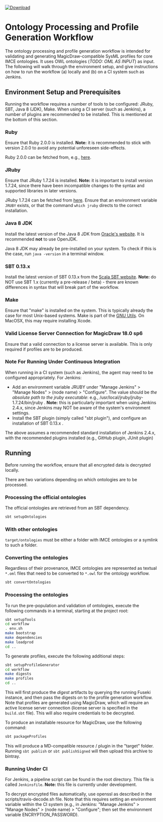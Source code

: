 [ ![Download](https://api.bintray.com/packages/jpl-imce/gov.nasa.jpl.imce/gov.nasa.jpl.imce.ontologies.workflow/images/download.svg) ](https://bintray.com/jpl-imce/gov.nasa.jpl.imce/gov.nasa.jpl.imce.ontologies.workflow/_latestVersion)

# Ontology Processing and Profile Generation Workflow

The ontology processing and profile generation workflow is intended for validating and generating MagicDraw-compatible SysML profiles for core IMCE ontologies. It uses OWL ontologies (*TODO: OML AS INPUT*) as input. The following will walk through the environment setup, and give instructions on how to run the workflow (a) locally and (b) on a CI system such as Jenkins.

## Environment Setup and Prerequisites

Running the workflow requires a number of tools to be configured: JRuby, SBT, Java 8 (JDK), Make. When using a CI server (such as Jenkins), a number of plugins are recommended to be installed. This is mentioned at the bottom of this section.

### Ruby
Ensure that Ruby 2.0.0 is installed. **Note:** it is recommended to stick with version 2.0.0 to avoid any potential unforeseen side-effects.

Ruby 2.0.0 can be fetched from, e.g., [here](https://www.ruby-lang.org/en/news/2015/12/16/ruby-2-0-0-p648-released/).

### JRuby
Ensure that JRuby 1.7.24 is installed. **Note:** it is important to install version 1.7.24, since there have been incompatible changes to the syntax and supported libraries in later versions.

JRuby 1.7.24 can be fetched from [here](http://jruby.org/files/downloads/1.7.24/index.html). Ensure that an environment variable `JRUBY` exists, or that the command `which jruby` directs to the correct installation. 

### Java 8 JDK
Install the latest version of the Java 8 JDK from [Oracle's website](http://www.oracle.com/technetwork/java/javase/downloads/jdk8-downloads-2133151.html). It is recommended **not** to use OpenJDK. 

Java 8 JDK may already be pre-installed on your system. To check if this is the case, run `java -version` in a terminal window.

### SBT 0.13.x
Install the latest version of SBT 0.13.x from the [Scala SBT website](http://www.scala-sbt.org/). **Note:** do NOT use SBT 1.x (currently a pre-release / beta) - there are known differences in syntax that will break part of the workflow.

### Make
Ensure that "make" is installed on the system. This is typically already the case for most Unix-based systems. Make is part of the [GNU Utils](https://www.gnu.org/software/make/). On MacOSX, this may require installing Xcode.

### Valid License Server Connection for MagicDraw 18.0 sp6
Ensure that a valid connection to a license server is available. This is only required if profiles are to be produced.

### Note For Running Under Continuous Integration
When running in a CI system (such as Jenkins), the agent may need to be configured appropriately. For Jenkins:

* Add an environment variable JRUBY under "Manage Jenkins" > "Manage Nodes" > (node name) > "Configure". The value should be *the absolute path to the jruby executable*: e.g., /usr/local/jruby/jruby-1.7.24/bin/jruby . **Note:** this is particularly important when using Jenkins 2.4.x, since Jenkins may NOT be aware of the system's environment settings.
* Install the SBT plugin (simply called "sbt plugin"), and configure an installation of SBT 0.13.x .

The above assumes a recommended standard installation of Jenkins 2.4.x, with the recommended plugins installed (e.g., GitHub plugin, JUnit plugin)

## Running

Before running the workflow, ensure that all encrypted data is decrypted locally. 

There are two variations depending on which ontologies are to be processed.

### Processing the official ontologies

The official ontologies are retrieved from an SBT dependency.

```sh
sbt setupOntologies 
```

### With other ontologies

`target/ontologies` must be either a folder with IMCE ontologies or a symlink to such a folder.

### Converting the ontologies

Regardless of their provenance, IMCE ontologies are represented as textual `*.oml` files 
that need to be converted to `*.owl` for the ontology workflow.

```sh
sbt convertOntologies
```

### Processing the ontologies

To run the pre-population and validation of ontologies, execute the following commands in a terminal, starting at the project root:

```sh
sbt setupTools
cd workflow
. env.sh
make bootstrap
make dependencies
make loadprod
cd ..
```

To generate profiles, execute the following additional steps:

```sh
sbt setupProfileGenerator
cd workflow
make digests
make profiles
cd ..
```

This will first produce the *digest* artifacts by querying the running Fuseki instance, and then pass the digests on to the profile generation workflow. Note that profiles are generated using MagicDraw, which will require an active license server connection (license server is specified in the `build.sbt` file). This will also require credentials to be decrypted.

To produce an installable resource for MagicDraw, use the following command:

```sh
sbt packageProfiles
```

This will produce a MD-compatible resource / plugin in the "target" folder. Running `sbt publish` or `sbt publishSigned` will then upload this archive to bintray.

### Running Under CI
For Jenkins, a pipeline script can be found in the root directory. This file is called `Jenkinsfile`. **Note:** this file is currently under development.

To decrypt encrypted files automatically, use openssl as described in the scripts/travis-decode.sh file. Note that this requires setting an environment variable within the CI system (e.g., in Jenkins: "Manage Jenkins" > "Manage Nodes" > (node name) > "Configure"; then set the environment variable ENCRYPTION_PASSWORD).
